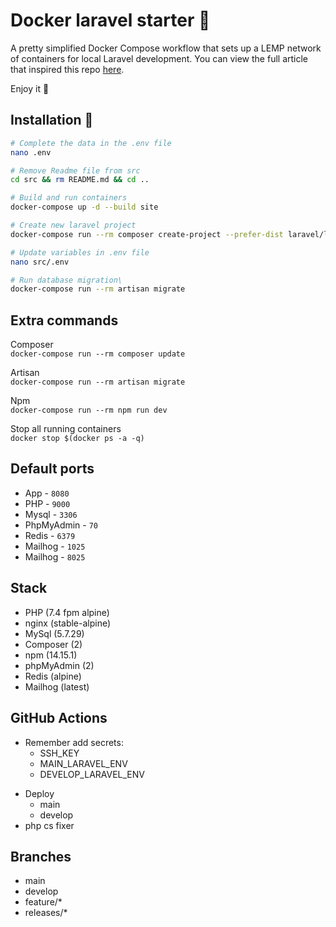 # Docker laravel starter :whale:
A pretty simplified Docker Compose workflow that sets up a LEMP network of containers for local Laravel development. You can view the full article that inspired this repo [here](https://dev.to/aschmelyun/the-beauty-of-docker-for-local-laravel-development-13c0).

Enjoy it :raised_hands:

## Installation :dash:
```bash
# Complete the data in the .env file
nano .env

# Remove Readme file from src
cd src && rm README.md && cd ..

# Build and run containers
docker-compose up -d --build site

# Create new laravel project
docker-compose run --rm composer create-project --prefer-dist laravel/laravel .

# Update variables in .env file
nano src/.env

# Run database migration\
docker-compose run --rm artisan migrate
```

## Extra commands
Composer\
`docker-compose run --rm composer update`

Artisan\
`docker-compose run --rm artisan migrate`

Npm\
`docker-compose run --rm npm run dev`

Stop all running containers\
`docker stop $(docker ps -a -q)`

## Default ports
- App - `8080`
- PHP - `9000`
- Mysql - `3306`
- PhpMyAdmin - `70`
- Redis - `6379`
- Mailhog - `1025`
- Mailhog - `8025`

## Stack
- PHP (7.4 fpm alpine)
- nginx (stable-alpine)
- MySql (5.7.29)
- Composer (2)
- npm (14.15.1)
- phpMyAdmin (2)
- Redis (alpine)
- Mailhog (latest)

## GitHub Actions
* Remember add secrets:
    - SSH_KEY
    - MAIN_LARAVEL_ENV
    - DEVELOP_LARAVEL_ENV
- Deploy
    - main
    - develop
- php cs fixer
## Branches
- main
- develop
- feature/*
- releases/*
